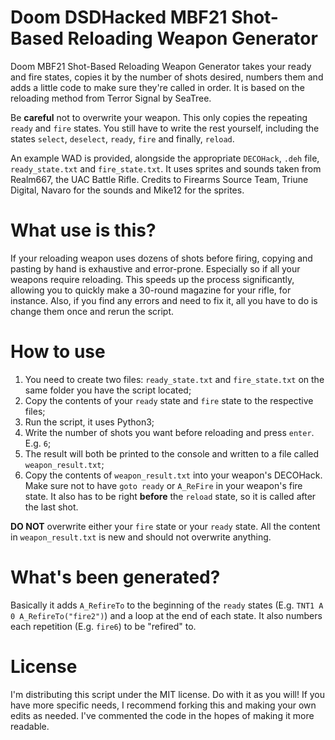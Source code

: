 # Doom DSDHacked MBF21 Shot-Based Reloading Weapon Generator
Doom MBF21 Shot-Based Reloading Weapon Generator takes your ready and fire states, copies it by the number of shots desired, numbers them and adds a little code to make sure they're called in order. It is based on the reloading method from Terror Signal﻿ by SeaTree.

Be **careful** not to overwrite your weapon. This only copies the repeating `ready` and `fire` states. You still have to write the rest yourself, including the states `select`, `deselect`, `ready`, `fire` and finally, `reload`.

An example WAD is provided, alongside the appropriate `DECOHack`, `.deh` file, `ready_state.txt` and `fire_state.txt`. It uses sprites and sounds taken from Realm667, the UAC Battle Rifle. Credits to Firearms Source Team, Triune Digital, Navaro for the sounds and Mike12 for the sprites.

# What use is this?
If your reloading weapon uses dozens of shots before firing, copying and pasting by hand is exhaustive and error-prone. Especially so if all your weapons require reloading. This speeds up the process significantly, allowing you to quickly make a 30-round magazine for your rifle, for instance. Also, if you find any errors and need to fix it, all you have to do is change them once and rerun the script.

# How to use
1. You need to create two files: `ready_state.txt` and `fire_state.txt` on the same folder you have the script located;
2. Copy the contents of your `ready` state and `fire` state to the respective files;
3. Run the script, it uses Python3;
4. Write the number of shots you want before reloading and press `enter`. E.g. `6`;
5. The result will both be printed to the console and written to a file called `weapon_result.txt`;
6. Copy the contents of `weapon_result.txt` into your weapon's DECOHack. Make sure not to have `goto ready` or `A_ReFire` in your weapon's fire state. It also has to be right **before** the `reload` state, so it is called after the last shot.

**DO NOT** overwrite either your `fire` state or your `ready` state. All the content in `weapon_result.txt` is new and should not overwrite anything.

# What's been generated?
Basically it adds `A_RefireTo` to the beginning of the `ready` states (E.g. `TNT1 A 0 A_RefireTo("fire2")`) and a loop at the end of each state. It also numbers each repetition (E.g. `fire6`) to be "refired" to.

# License
I'm distributing this script under the MIT license. Do with it as you will! If you have more specific needs, I recommend forking this and making your own edits as needed. I've commented the code in the hopes of making it more readable.
